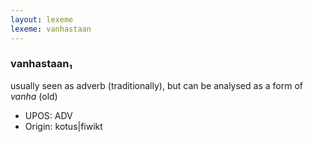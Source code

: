 ```yaml
---
layout: lexeme
lexeme: vanhastaan
---
```


###  vanhastaan₁

usually seen as adverb (traditionally), but can be analysed as a form of *vanha* (old)
* UPOS:  ADV
* Origin:  kotus|fiwikt

